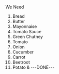 We Need

1. Bread
2. Butter
3. Mayonnaise
4. Tomato Sauce
5. Green Chutney
6. Tomato
7. Onion
8. Cucumber
9. Carrot
10. Beetroot
11. Potato
       &
   ---DONE---